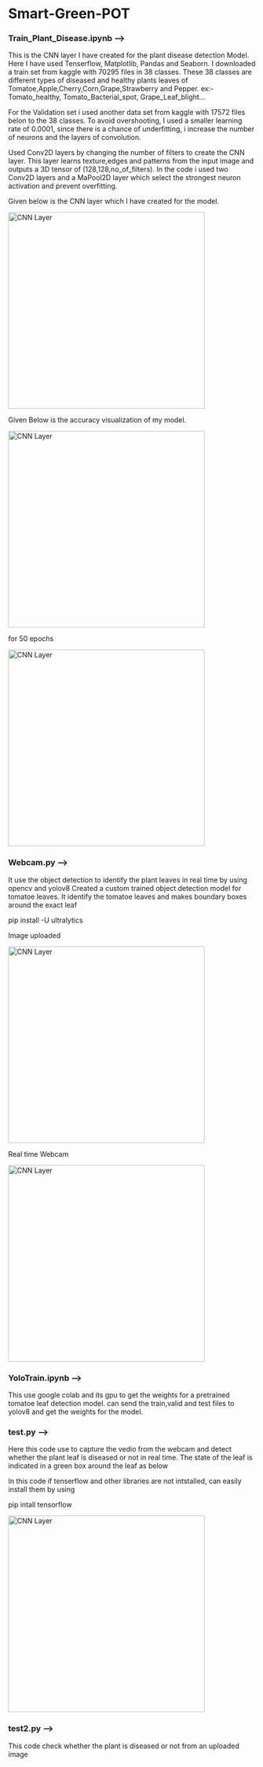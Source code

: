 # Smart-Green-POT

### Train_Plant_Disease.ipynb -->
This is the CNN layer I have created for the plant disease detection Model. Here I have used Tenserflow, Matplotlib, Pandas and Seaborn. I downloaded a train set from kaggle with 70295 files in 38 classes. These 38 classes are different types of diseased and healthy plants leaves of Tomatoe,Apple,Cherry,Corn,Grape,Strawberry and Pepper. ex:- Tomato_healthy, Tomato_Bacterial_spot, Grape_Leaf_blight...

For the Validation set i used another data set from kaggle with 17572 files belon to the 38 classes. To avoid overshooting, I used a smaller learning rate of 0.0001, since there is a chance of underfitting, i increase the number of neurons and the layers of convolution.

Used Conv2D layers by changing the number of filters to create the CNN layer. This layer learns texture,edges and patterns from the input image and outputs a 3D tensor of (128,128,no_of_filters). In the code i used two Conv2D layers and a MaPool2D layer which select the strongest neuron activation and prevent overfitting.

Given below is the CNN layer which I have created for the model.

<img src="https://github.com/user-attachments/assets/49ccb790-8ddd-4867-8536-f7af5097753e" alt="CNN Layer" width="400"/>

Given Below is the accuracy visualization of my model.

<img src="https://github.com/user-attachments/assets/57eb61e5-f970-4a38-b49f-6139ad054a2d" alt="CNN Layer" width="400"/>

for 50 epochs

<img src="https://github.com/user-attachments/assets/4803a8ec-f9a4-4ce1-91ea-d2c45c0410a6" alt="CNN Layer" width="400"/>

### Webcam.py -->
It use the object detection to identify the plant leaves in real time by using opencv and yolov8
Created a custom trained object detection model for tomatoe leaves. It identify the tomatoe leaves and makes boundary boxes around the exact leaf

pip install -U ultralytics

Image uploaded

<img src="https://github.com/user-attachments/assets/c095f14d-55b3-439c-ac73-a82c16f81aac" alt="CNN Layer" width="400"/>

Real time Webcam

<img src="https://github.com/user-attachments/assets/9a9eb9de-6d8c-4923-9537-22300bebb5c9" alt="CNN Layer" width="400"/>

### YoloTrain.ipynb -->
This use google colab and its gpu to get the weights for a pretrained tomatoe leaf detection model.
can send the train,valid and test files to yolov8 and get the  weights for the model.

### test.py --> 
Here this code use to capture the vedio from the webcam and detect whether the plant leaf is diseased or not in real time. The state of the leaf is indicated in a green box around the leaf as below

In this code if tenserflow and other libraries are not intstalled, can easily install them by using 

pip intall tensorflow

<img src="https://github.com/user-attachments/assets/c59737f4-e285-42b3-8ded-7b0a9c3fce1f" alt="CNN Layer" width="400"/>

### test2.py -->
This code check whether the plant is diseased or not from an uploaded image








